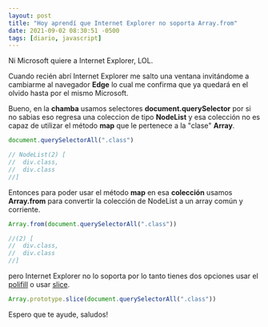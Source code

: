 ```yaml
---
layout: post
title: "Hoy aprendí que Internet Explorer no soporta Array.from"
date: 2021-09-02 08:30:51 -0500
tags: [diario, javascript]
---
```


Ni Microsoft quiere a Internet Explorer, LOL.

Cuando recién abrí Internet Explorer me salto una ventana invitándome a cambiarme al navegador **Edge** lo cual me confirma que ya quedará en el olvido hasta por el mismo Microsoft.

Bueno, en la **chamba** usamos selectores **document.querySelector** por si no sabias eso regresa una coleccion de tipo **NodeList** y esa colección no es capaz de utilizar el método **map** que le pertenece a la "clase" **Array**.

```javascript
document.querySelectorAll(".class")

// NodeList(2) [
//  div.class,
//  div.class
//]
```

Entonces para poder usar el método **map** en esa **colección** usamos **Array.from** para convertir la colección de NodeList a un array común y corriente.

```javascript
Array.from(document.querySelectorAll(".class"))

//(2) [
//  div.class,
//  div.class
//]
```

pero Internet Explorer no lo soporta por lo tanto tienes dos opciones usar el [polifill](https://developer.mozilla.org/es/docs/Web/JavaScript/Reference/Global_Objects/Array/from#polyfill) o usar [slice](https://developer.mozilla.org/es/docs/Web/JavaScript/Reference/Global_Objects/Array/slice).

```javascript
Array.prototype.slice(document.querySelectorAll(".class"))
```

Espero que te ayude, saludos!
